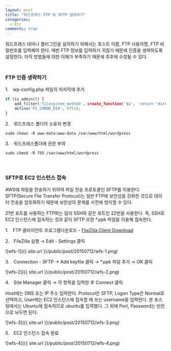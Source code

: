 ```yaml
---
layout: post
title: "워드프레스 FTP 및 SFTP 설정하기"
categories:
  - Etc
comments: true
---
```


워드프레스 테마나 플러그인을 설치하기 위해서는 호스트 이름, FTP 사용자명, FTP 비밀번호를 입력해야 한다. 매번 FTP 정보를 입력하기 귀찮기 때문에 인증을 생략하도록 설정한다. 아직 방법들에 대한 이해가 부족하기 때문에 추후에 수정될 수 있다.  
　

### FTP 인증 생략하기

1.　wp-config.php 파일의 마지막에 추가  

```php
if (is_admin()) {
    add_filter('filesystem_method', create_function('$a', 'return "direct";'));
    define('FS_CHMOD_DIR', 0751);  
}
```

2.　워드프레스 폴더의 소유자 변경  

```
sudo chown -R www-data:www-data /var/www/html/wordpress
```

3.　워드프레스폴더에 권한 부여  

```
sudo chmod -R 755 /var/www/html/wordpress
```
　  

### SFTP로 EC2 인스턴스 접속

AWS에 파일을 전송하기 위하여 파일 전송 프로토콜인 SFTP를 이용한다. SFTP(Secure File Transfer Protocol)는 일반 FTP에 보안성을 강화한 것으로 데이터 전송을 암호화하기 때문에 보안상의 문제를 사전에 방지할 수 있다.

21번 포트를 사용하는 FTP와는 달리 SSH와 같은 포트인 22번을 사용한다. 즉, SSH로 EC2 인스턴스에 접속하는 것과 같이 SFTP 또한 *.ppk 파일을 이용해 접속한다.

1.　FTP 클라이언트 프로그램다운로드 - [FileZilla Client Download](https://filezilla-project.org/download.php?type=client)

2.　FileZilla 실행 → Edit - Settings 클릭

![wfs-1]({{ site.url }}/public/post/20150712/wfs-1.png)

3.　Connection - SFTP → Add keyfile 클릭 → *.ppk 파일 추가 → OK 클릭

![wfs-2]({{ site.url }}/public/post/20150712/wfs-2.png)

4.　Site Manager 클릭 → 각 항목을 입력한 후 Connect 클릭

Host에는 DNS 또는 IP 주소 입력한다. Protocol은 SFTP, Logon Type은 Normal로 선택하고, User에는 EC2 인스턴스에 접속할 때 쓰는 username을 입력한다. 본 포스팅에서는 Ubuntu에 접속하므로 ubuntu를 입력했다. 그 외에 Port, Password는 빈칸으로 놔두면 된다.

![wfs-3]({{ site.url }}/public/post/20150712/wfs-3.png)

5.　EC2 인스턴스 접속 완료

![wfs-4]({{ site.url }}/public/post/20150712/wfs-4.png)
